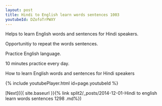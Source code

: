 ```yaml
---
layout: post
title: Hindi to English learn words sentences 1003 
youtubeId: DZofoTrPWXY
---
```

 
 
Helps to learn English words and sentences for Hindi speakers.

Opportunitiy to repeat the words sentences. 

Practice English language. 
 
10 minutes practice every day. 
 
How to learn English words and sentences for Hindi speakers 
 
{% include youtubePlayer.html id=page.youtubeId %}
 
 
[Next]({{ site.baseurl }}{% link  split2/_posts/2014-12-01-Hindi to english learn words sentences 1298 .md%})
 
